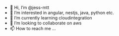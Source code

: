 - 👋 Hi, I’m @jess-mtt
- 👀 I’m interested in angular, nestjs, java, python etc.
- 🌱 I’m currently learning cloudintegration 
- 💞️ I’m looking to collaborate on aws
- 📫 How to reach me ...

<!---
jess-mtt/jess-mtt is a ✨ special ✨ repository because its `README.md` (this file) appears on your GitHub profile.
You can click the Preview link to take a look at your changes.
--->
